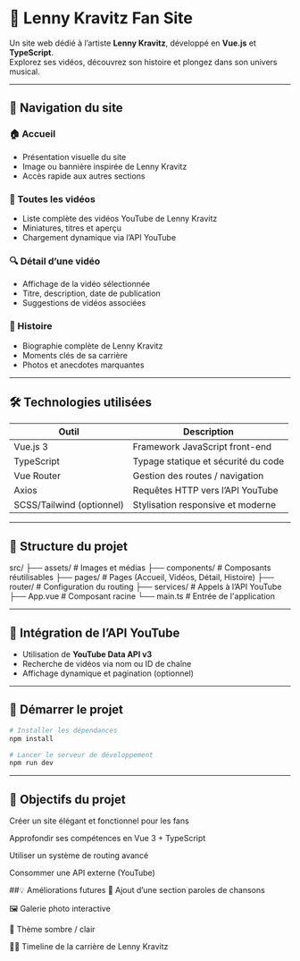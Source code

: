 # 🎸 Lenny Kravitz Fan Site

Un site web dédié à l’artiste **Lenny Kravitz**, développé en **Vue.js** et **TypeScript**.  
Explorez ses vidéos, découvrez son histoire et plongez dans son univers musical.

---

## 🧭 Navigation du site

### 🏠 Accueil
- Présentation visuelle du site
- Image ou bannière inspirée de Lenny Kravitz
- Accès rapide aux autres sections

### 🎥 Toutes les vidéos
- Liste complète des vidéos YouTube de Lenny Kravitz
- Miniatures, titres et aperçu
- Chargement dynamique via l’API YouTube

### 🔍 Détail d’une vidéo
- Affichage de la vidéo sélectionnée
- Titre, description, date de publication
- Suggestions de vidéos associées

### 📖 Histoire
- Biographie complète de Lenny Kravitz
- Moments clés de sa carrière
- Photos et anecdotes marquantes

---

## 🛠️ Technologies utilisées

| Outil        | Description                            |
|--------------|----------------------------------------|
| Vue.js 3     | Framework JavaScript front-end         |
| TypeScript   | Typage statique et sécurité du code    |
| Vue Router   | Gestion des routes / navigation        |
| Axios        | Requêtes HTTP vers l’API YouTube       |
| SCSS/Tailwind (optionnel) | Stylisation responsive et moderne |

---

## 📂 Structure du projet

src/
├── assets/ # Images et médias
├── components/ # Composants réutilisables
├── pages/ # Pages (Accueil, Vidéos, Détail, Histoire)
├── router/ # Configuration du routing
├── services/ # Appels à l’API YouTube
├── App.vue # Composant racine
└── main.ts # Entrée de l'application

---

## 🔑 Intégration de l’API YouTube

- Utilisation de **YouTube Data API v3**
- Recherche de vidéos via nom ou ID de chaîne
- Affichage dynamique et pagination (optionnel)

---

## 🚀 Démarrer le projet

```bash
# Installer les dépendances
npm install

# Lancer le serveur de développement
npm run dev
```
---

## 🎯 Objectifs du projet
Créer un site élégant et fonctionnel pour les fans

Approfondir ses compétences en Vue 3 + TypeScript

Utiliser un système de routing avancé

Consommer une API externe (YouTube)

##💡 Améliorations futures
🎼 Ajout d’une section paroles de chansons

🖼️ Galerie photo interactive

🌙 Thème sombre / clair

🧑‍🎤 Timeline de la carrière de Lenny Kravitz

